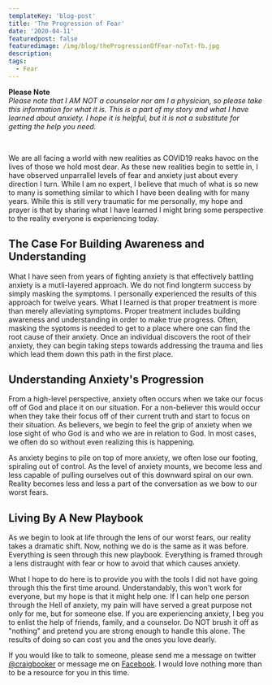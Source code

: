 ```yaml
---
templateKey: 'blog-post'
title: 'The Progression of Fear'
date: '2020-04-11'
featuredpost: false
featuredimage: /img/blog/theProgressionOfFear-noTxt-fb.jpg
description:
tags:
  - Fear
---
```


**Please Note**<br/>
_Please note that I AM NOT a counselor nor am I a physician, so please take this information for what it is. This is a part of my story and what I have learned about anxiety. I hope it is helpful, but it is not a substitute for getting the help you need._



<br/>

We are all facing a world with new realities as COVID19 reaks havoc on the lives of those we hold most dear. As these new realities begin to settle in, I have observed unparrallel levels of fear and anxiety just about every direction I turn. While I am no expert, I believe that much of what is so new to many is something similar to which I have been dealing with for many years. While this is still very traumatic for me personally, my hope and prayer is that by sharing what I have learned I might bring some perspective to the reality everyone is experiencing today.


## The Case For Building Awareness and Understanding

What I have seen from years of fighting anxiety is that effectively battling anxiety is a mutli-layered approach. We do not find longterm success by simply masking the symptoms. I personally experienced the results of this approach for twelve years. What I learned is that proper treatment is more than merely alleviating symptoms. Proper treatment includes building awareness and understanding in order to make true progress. Often, masking the syptoms is needed to get to a place where one can find the root cause of their anxiety. Once an individual discovers the root of their anxiety, they can begin taking steps towards addressing the trauma and lies which lead them down this path in the first place.

## Understanding Anxiety's Progression

From a high-level perspective, anxiety often occurs when we take our focus off of God and place it on our situation. For a non-believer this would occur when they take their focus off of their current truth and start to focus on their situation. As believers, we begin to feel the grip of anxiety when we lose sight of who God is and who we are in relation to God. In most cases, we often do so without even realizing this is happening.


As anxiety begins to pile on top of more anxiety, we often lose our footing, spiraling out of control. As the level of anxiety mounts, we become less and less capable of pulling ourselves out of this downward spiral on our own. Reality becomes less and less a part of the conversation as we bow to our worst fears.

## Living By A New Playbook

As we begin to look at life through the lens of our worst fears, our reality takes a dramatic shift. Now, nothing we do is the same as it was before. Everything is seen through this new playbook. Everything is framed through a lens distraught with fear or how to avoid that which causes anxiety.

What I hope to do here is to provide you with the tools I did not have going through this the first time around. Understandably, this won't work for everyone, but my hope is that it might help one. If I can help one person through the Hell of anxiety, my pain will have served a great purpose not only for me, but for someone else. If you are experiencing anxiety, I beg you to enlist the help of friends, family, and a counselor. Do NOT brush it off as "nothing" and pretend you are strong enough to handle this alone. The results of doing so can cost you and the ones you love dearly.

If you would like to talk to someone, please send me a message on twitter [@craigbooker](https://twitter.com/craigbooker) or message me on [Facebook](https://www.facebook.com/craigbooker/). I would love nothing more than to be a resource for you in this time.